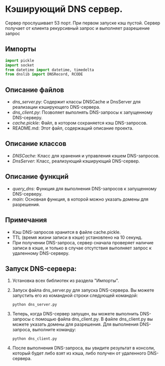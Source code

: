 # **Кэширующий DNS сервер.**
Сервер прослушивает 53 порт. При первом запуске кэш пустой. Сервер получает от клиента рекурсивный запрос и выполняет разрешение запрос
## Импорты

```python
import pickle
import socket
from datetime import datetime, timedelta
from dnslib import DNSRecord, RCODE
```

## Описание файлов

- *dns_server.py*: Содержит классы DNSCache и DnsServer для реализации кэширующего DNS-сервера.
- *dns_client.py*: Позволяет выполнять DNS-запросы к запущенному DNS-серверу.
- *cache.pickle*: Файл, в котором сохраняется кэш DNS-запросов.
- README.md: Этот файл, содержащий описание проекта.

## Описание классов

- *DNSCache*: Класс для хранения и управления кэшем DNS-запросов.
- *DnsServer*: Класс, реализующий кэширующий DNS-сервер.

## Описание функций

- *query_dns*: Функция для выполнения DNS-запросов к запущенному DNS-серверу.
- *main*: Основная функция, в которой можно указать домены для разрешения.

## Примечания

- Кэш DNS-запросов хранится в файле cache.pickle.
- TTL (время жизни записи в кэше) установлено на 10 секунд.
- При получении DNS-запроса, сервер сначала проверяет наличие записи в кэше, и только в случае отсутствия выполняет запрос к удаленному DNS-серверу.

## Запуск DNS-сервера:

1. Установка всех библиотек из раздела "Импорты".
2. Запуск файла dns_server.py для запуска DNS-сервера. Вы можете запустить его из командной строки следующей командой:
   
   ```python dns_server.py```
   
3. Теперь, когда DNS-сервер запущен, вы можете выполнить DNS-запросы с помощью файла dns_client.py. В файле dns_client.py вы можете указать домены для разрешения. Для выполнения DNS-запроса, выполните команду:
   
   ```python dns_client.py```
   
4. После выполнения DNS-запроса, вы увидите результат в консоли, который будет либо взят из кэша, либо получен от удаленного DNS-сервера.
